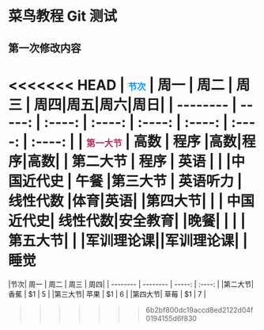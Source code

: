 # 菜鸟教程 Git 测试
## 第一次修改内容
<<<<<<< HEAD
| <font color=#0099ff size=4 face="黑体">节次</font> | 周一  | 周二  | 周三 | 周四|周五|周六|周日|
| --------    | -----:   | :----: | :----: | :----: | :----: | :----: | :----: |
| <font color=#B03060 size=4 face="黑体">第一大节</font>    | 高数  |  程序    |高数|程序|高数|
| 第二大节    | 程序      |  英语   | | |中国近代史
| 午餐   <td bgcolor=#E0FFFF></td><td bgcolor=#E0FFFF></td><td bgcolor=#E0FFFF></td><td bgcolor=#E0FFFF></td> <td bgcolor=#E0FFFF></td><td bgcolor=#E0FFFF></td><td bgcolor=#E0FFFF></td>
|第三大节  | 英语听力 |   线性代数 |体育|英语|
|第四大节| | | 中国近代史| 线性代数|安全教育|
|晚餐| | |
|第五大节| | |军训理论课||军训理论课|
|睡觉<td bgcolor=#E0FFFF></td><td bgcolor=#E0FFFF></td><td bgcolor=#E0FFFF></td><td bgcolor=#E0FFFF></td> <td bgcolor=#E0FFFF></td><td bgcolor=#E0FFFF></td><td bgcolor=#E0FFFF></td>
=======
|节次| 周一        | 周二    |  周三  | 周四|
| -------- | --------   | -----:   | :----: |
|第二大节| 香蕉        | $1      |   5    |
|第三大节| 苹果        | $1      |   6    |
|第四大节| 草莓        | $1      |   7    |
>>>>>>> 6b2bf800dc19accd8ed2122d04f0194155d6f830
